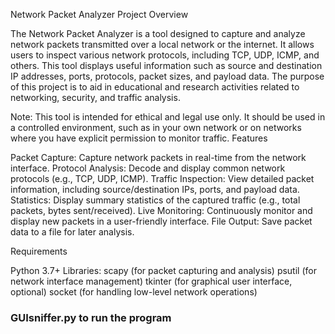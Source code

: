 Network Packet Analyzer
Project Overview

The Network Packet Analyzer is a tool designed to capture and analyze network packets transmitted over a local network or the internet.
It allows users to inspect various network protocols, including TCP, UDP, ICMP, and others. 
This tool displays useful information such as source and destination IP addresses, ports, protocols, packet sizes, and payload data. 
The purpose of this project is to aid in educational and research activities related to networking, security, and traffic analysis.

Note:
This tool is intended for ethical and legal use only. 
It should be used in a controlled environment, such as in your own network or on networks where you have explicit permission to monitor traffic.
Features

  Packet Capture: Capture network packets in real-time from the network interface.
  Protocol Analysis: Decode and display common network protocols (e.g., TCP, UDP, ICMP).
  Traffic Inspection: View detailed packet information, including source/destination IPs, ports, and payload data.
  Statistics: Display summary statistics of the captured traffic (e.g., total packets, bytes sent/received).
  Live Monitoring: Continuously monitor and display new packets in a user-friendly interface.
  File Output: Save packet data to a file for later analysis.

Requirements

  Python 3.7+
    Libraries:
        scapy (for packet capturing and analysis)
        psutil (for network interface management)
        tkinter (for graphical user interface, optional)
        socket (for handling low-level network operations)

### GUIsniffer.py to run the program
